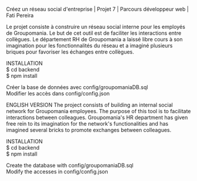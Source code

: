 Créez un réseau social d'entreprise | Projet 7 | Parcours développeur web | Fati Pereira

Le projet consiste à construire un réseau social interne pour les employés de Groupomania. Le but de cet outil est de faciliter les interactions entre collègues. Le département RH de Groupomania a laissé libre cours à son imagination pour les fonctionnalités du réseau et a imaginé plusieurs briques pour favoriser les échanges entre collègues.

INSTALLATION<br>
$ cd backend<br>
$ npm install

Créer la base de données avec config/groupomaniaDB.sql<br>
Modifier les accès dans config/config.json

ENGLISH VERSION 
The project consists of building an internal social network for Groupomania employees. The purpose of this tool is to facilitate interactions between colleagues. Groupomania's HR department has given free rein to its imagination for the network's functionalities and has imagined several bricks to promote exchanges between colleagues.

INSTALLATION<br>
$ cd backend<br>
$ npm install

Create the database with config/groupomaniaDB.sql<br>
Modify the accesses in config/config.json


